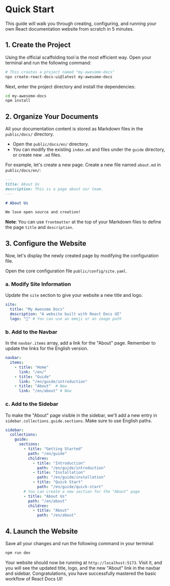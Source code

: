 # Quick Start

This guide will walk you through creating, configuring, and running your own React documentation website from scratch in 5 minutes.

## 1. Create the Project

Using the official scaffolding tool is the most efficient way. Open your terminal and run the following command:

```bash
# This creates a project named "my-awesome-docs"
npx create-react-docs-ui@latest my-awesome-docs
```

Next, enter the project directory and install the dependencies:

```bash
cd my-awesome-docs
npm install
```

## 2. Organize Your Documents

All your documentation content is stored as Markdown files in the `public/docs/` directory.

- Open the `public/docs/en/` directory.
- You can modify the existing `index.md` and files under the `guide` directory, or create new `.md` files.

For example, let's create a new page. Create a new file named `about.md` in `public/docs/en/`:

```markdown
---
title: About Us
description: This is a page about our team.
---

# About Us

We love open source and creation!
```

**Note**: You can use `frontmatter` at the top of your Markdown files to define the page `title` and `description`.

## 3. Configure the Website

Now, let's display the newly created page by modifying the configuration file.

Open the core configuration file `public/config/site.yaml`.

### a. Modify Site Information

Update the `site` section to give your website a new title and logo.

```yaml
site:
  title: "My Awesome Docs"
  description: "A website built with React Docs UI"
  logo: "🚀" # You can use an emoji or an image path
```

### b. Add to the Navbar

In the `navbar.items` array, add a link for the "About" page. Remember to update the links for the English version.

```yaml
navbar:
  items:
    - title: "Home"
      link: "/en/"
    - title: "Guide"
      link: "/en/guide/introduction"
    - title: "About"  # New
      link: "/en/about" # New
```

### c. Add to the Sidebar

To make the "About" page visible in the sidebar, we'll add a new entry in `sidebar.collections.guide.sections`. Make sure to use English paths.

```yaml
sidebar:
  collections:
    guide:
      sections:
        - title: "Getting Started"
          path: "/en/guide"
          children:
            - title: "Introduction"
              path: "/en/guide/introduction"
            - title: "Installation"
              path: "/en/guide/installation"
            - title: "Quick Start"
              path: "/en/guide/quick-start"
        # You can create a new section for the "About" page
        - title: "About Us"
          path: "/en/about"
          children:
            - title: "About"
              path: "/en/about"
```

## 4. Launch the Website

Save all your changes and run the following command in your terminal:

```bash
npm run dev
```

Your website should now be running at `http://localhost:5173`. Visit it, and you will see the updated title, logo, and the new "About" link in the navbar and sidebar. Congratulations, you have successfully mastered the basic workflow of React Docs UI!